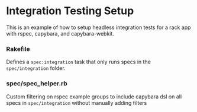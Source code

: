 # Integration Testing Setup

This is an example of how to setup headless integration tests for a rack app
with rspec, capybara, and capybara-webkit.

### Rakefile

Defines a `spec:integration` task that only runs specs in the `spec/integration`
folder.

### spec/spec_helper.rb

Custom filtering on rspec example groups to include capybara dsl on all specs in
`spec/integration` without manually adding filters